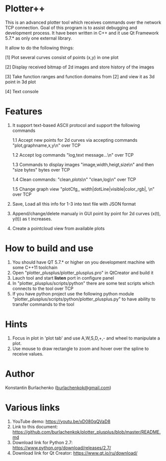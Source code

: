 # Plotter++

This is an advanced plotter tool which receives commands over the network TCP connection. 
Goal of this program is to assist debugging and development process.
It have been written in C++ and it use Qt Framework 5.7.* as only one external library.

It allow to do the following things:

[1] Plot several curves consist of points (x,y) in one plot

[2] Display received bitmap of 2d images and store history of the images

[3] Take function ranges and function domains from [2] and view it as 3d point in 3d plot

[4] Text console

# Features

1. It support text-based ASCII protocol and support the following commands

    1.1 Accept new points for 2d curves via accepting commands "plot,graphname,x,y\n" over TCP

    1.2 Accept log commands "log,text message...\n" over TCP

    1.3 Commands to display images "image,width,heigt,size\n" and then "size bytes" bytes over TCP

    1.4 Clean commands: "clean,plots\n"  "clean,log\n" over TCP

    1.5 Change graph view "plotCfg,<NAME>, width|dotLine|visible|color_rgb|, <VALUES>\n" over TCP

2. Save, Load all this info for 1-3 into text file with JSON format
3. Append/change/delete manualy in GUI point by point for 2d curves (x(t), y(t)) as t increases.
4. Create a pointcloud view from available plots

# How to build and use
1. You should have QT 5.7.* or higher on you development machine with some C++11 toolchain
2. Open "plotter_plusplus/plotter_plusplus.pro" in QtCreator and build it
3. Lauch tool and start **listen** port in configure panel
4. In "plotter_plusplus/scripts/python" there are some test scripts which connects to the tool over TCP
5. If you have python project use the following python module "plotter_plusplus/scripts/python/plotter_plusplus.py" to have ability to transfer commands to the tool

# Hints
1. Focus in plot in 'plot tab' and use A,W,S,D,+,- and wheel to manipulate a plot.  
2. Use mouse to draw rectangle to zoom and hover over the spline to receive values.

# Author
Konstantin Burlachenko (burlachenkok@gmail.com)

# Various links
1. YouTube demo: https://youtu.be/xD080qQVaD8
2. Link to this document: https://github.com/burlachenkok/plotter_plusplus/blob/master/README.md
3. Download link for Python 2.7: https://www.python.org/download/releases/2.7/
4. Download link for Qt Creator: https://www.qt.io/ru/download/
